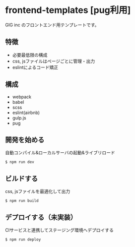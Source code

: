 # frontend-templates [pug利用]

GIG inc のフロントエンド用テンプレートです。

## 特徴

- 必要最低限の構成
- css, jsファイルはページごとに管理・出力
- eslintによるコード矯正

## 構成

- webpack
- babel
- scss
- eslint(airbnb)
- gulp.js
- pug

## 開発を始める

自動コンパイル&ローカルサーバの起動&ライブリロード

```
$ npm run dev
```

## ビルドする

css, jsファイルを最適化して出力

```
$ npm run build
```

## デプロイする（未実装）

CIサービスと連携してステージング環境へデプロイする

```
$ npm run deploy
```
